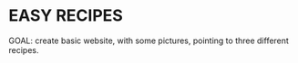 # EASY RECIPES
GOAL: create basic website, with some pictures, pointing to three different recipes.
